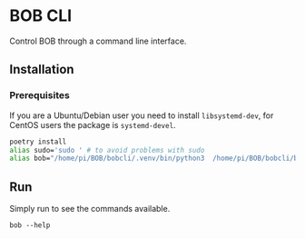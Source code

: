 # BOB CLI
Control BOB through a command line interface.

## Installation

### Prerequisites

If you are a Ubuntu/Debian user you need to install `libsystemd-dev`, for
CentOS users the package is `systemd-devel`.


```sh
poetry install
alias sudo='sudo ' # to avoid problems with sudo
alias bob="/home/pi/BOB/bobcli/.venv/bin/python3  /home/pi/BOB/bobcli/bobcli/main.py"
```

## Run
Simply run to see the commands available.

```
bob --help 
```



